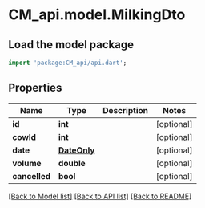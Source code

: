 # CM_api.model.MilkingDto

## Load the model package
```dart
import 'package:CM_api/api.dart';
```

## Properties
Name | Type | Description | Notes
------------ | ------------- | ------------- | -------------
**id** | **int** |  | [optional] 
**cowId** | **int** |  | [optional] 
**date** | [**DateOnly**](DateOnly.md) |  | [optional] 
**volume** | **double** |  | [optional] 
**cancelled** | **bool** |  | [optional] 

[[Back to Model list]](../README.md#documentation-for-models) [[Back to API list]](../README.md#documentation-for-api-endpoints) [[Back to README]](../README.md)



